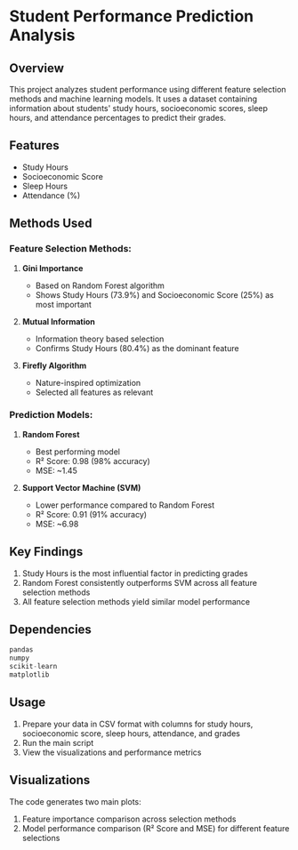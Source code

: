 # Student Performance Prediction Analysis

## Overview
This project analyzes student performance using different feature selection methods and machine learning models. It uses a dataset containing information about students' study hours, socioeconomic scores, sleep hours, and attendance percentages to predict their grades.

## Features
- Study Hours
- Socioeconomic Score
- Sleep Hours
- Attendance (%)

## Methods Used

### Feature Selection Methods:
1. **Gini Importance**
   - Based on Random Forest algorithm
   - Shows Study Hours (73.9%) and Socioeconomic Score (25%) as most important

2. **Mutual Information**
   - Information theory based selection
   - Confirms Study Hours (80.4%) as the dominant feature

3. **Firefly Algorithm**
   - Nature-inspired optimization
   - Selected all features as relevant

### Prediction Models:
1. **Random Forest**
   - Best performing model
   - R² Score: 0.98 (98% accuracy)
   - MSE: ~1.45

2. **Support Vector Machine (SVM)**
   - Lower performance compared to Random Forest
   - R² Score: 0.91 (91% accuracy)
   - MSE: ~6.98

## Key Findings
1. Study Hours is the most influential factor in predicting grades
2. Random Forest consistently outperforms SVM across all feature selection methods
3. All feature selection methods yield similar model performance

## Dependencies
```python
pandas
numpy
scikit-learn
matplotlib
```

## Usage
1. Prepare your data in CSV format with columns for study hours, socioeconomic score, sleep hours, attendance, and grades
2. Run the main script
3. View the visualizations and performance metrics

## Visualizations
The code generates two main plots:
1. Feature importance comparison across selection methods
2. Model performance comparison (R² Score and MSE) for different feature selections
